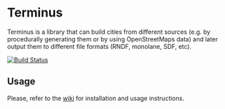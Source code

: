# Terminus
Terminus is a library that can build cities from different sources (e.g. by procedurally generating them or by using OpenStreetMaps data) and later output them to different file formats (RNDF, monolane, SDF, etc).

[![Build Status](https://travis-ci.org/ekumenlabs/terminus.svg?branch=master)](https://travis-ci.org/ekumenlabs/terminus)

## Usage

Please, refer to the [wiki](https://github.com/ekumenlabs/terminus/wiki) for installation and usage instructions.
